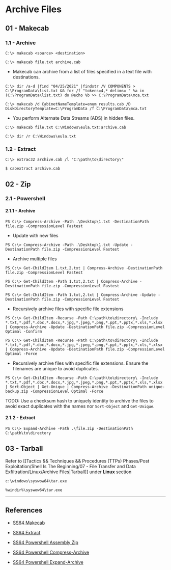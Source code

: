 # Archive Files

## 01 - Makecab

### 1.1 - Archive

```
C:\> makecab <source> <destination>

C:\> makecab file.txt archive.cab
```

- Makecab can archive from a list of files specified in a text file with destinations.

```
C:\> dir /a-d |find "04/25/2021" |findstr /V COMPONENTS > C:\ProgramData\list.txt && for /f "tokens=4,* delims= " %a in (C:\ProgramData\list.txt) do @echo %b >> C:\ProgramData\mca.txt

C:\> makecab /d CabinetNameTemplate=enum_results.cab /D DiskDirectoryTemplate=C:\ProgramData /f C:\ProgramData\mca.txt
```

- You perform Alternate Data Streams (ADS) in hidden files.

```
C:\> makecab file.txt C:\Windows\eula.txt:archive.cab

C:\> dir /r C:\Windows\eula.txt
```

### 1.2 - Extract

```
C:\> extrac32 archive.cab /l "C:\path\to\directory\"

$ cabextract archive.cab
```

## 02 - Zip

### 2.1 - Powershell

#### 2.1.1 - Archive

`PS C:\> Compress-Archive -Path .\Desktop\1.txt -DestinationPath file.zip -CompressionLevel Fastest`

- Update with new files

`PS C:\> Compress-Archive -Path .\Desktop\1.txt -Update -DestinationPath file.zip -CompressionLevel Fastest`

- Archive multiple files

```
PS C:\> Get-ChildItem 1.txt,2.txt | Compress-Archive -DestinationPath file.zip -CompressionLevel Fastest

PS C:\> Get-ChildItem -Path 1.txt,2.txt | Compress-Archive -DestinationPath file.zip -CompressionLevel Fastest

PS C:\> Get-ChildItem -Path 1.txt,2.txt | Compress-Archive -Update -DestinationPath file.zip -CompressionLevel Fastest
```

- Recursively archive files with specific file extensions

```
PS C:\> Get-ChildItem -Recurse -Path C:\path\to\directory\ -Include *.txt,*.pdf,*.doc,*.docx,*.jpg,*.jpeg,*.png,*.ppt,*.pptx,*.xls,*.xlsx | Compress-Archive -Update -DestinationPath file.zip -CompressionLevel Optimal -Confirm

PS C:\> Get-ChildItem -Recurse -Path C:\path\to\directory\ -Include *.txt,*.pdf,*.doc,*.docx,*.jpg,*.jpeg,*.png,*.ppt,*.pptx,*.xls,*.xlsx | Compress-Archive -Update -DestinationPath file.zip -CompressionLevel Optimal -Force
```

- Recursively archive files with specific file extensions. Ensure the filenames are unique to avoid duplicates.

```
PS C:\> Get-ChildItem -Recurse -Path C:\path\to\directory\ -Include *.txt,*.pdf,*.doc,*.docx,*.jpg,*.jpeg,*.png,*.ppt,*.pptx,*.xls,*.xlsx | Sort-Object | Get-Unique | Compress-Archive -DestinationPath unique-backup.zip -CompressionLevel Optimal -Force
```

TODO: Use a checksum hash to uniquely identity to archive the files to avoid exact duplicates with the names nor `Sort-Object` and `Get-Unique`.

#### 2.1.2 - Extract

```
PS C:\> Expand-Archive -Path .\file.zip -DestinationPath C:\path\to\directory
```

## 03 - Tarball

Refer to [[Tactics && Techniques && Procedures (TTPs) Phases/Post Exploitation/Shell Is The Beginning/07 - File Transfer and Data Exfiltration/Linux/Archive Files|Tarball]] under **Linux** section

```
c:\windows\syswow64\tar.exe

%windir%\syswow64\tar.exe
```

---
## References

- [SS64 Makecab](https://ss64.com/nt/makecab.html)

- [SS64 Extract](https://ss64.com/nt/extract.html)

- [SS64 Powershell Assembly Zip](https://ss64.com/ps/zip.html)

- [SS64 Powershell Compress-Archive](https://ss64.com/ps/compress-archive.html)

- [SS64 Powershell Expand-Archive](https://ss64.com/ps/expand-archive.html)